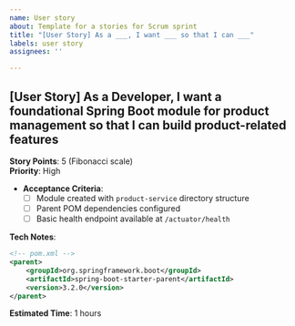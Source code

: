 ```yaml
---
name: User story
about: Template for a stories for Scrum sprint
title: "[User Story] As a ___, I want ___ so that I can ___"
labels: user story
assignees: ''

---
```


## [User Story] As a Developer, I want a foundational Spring Boot module for product management so that I can build product-related features

**Story Points**: 5 (Fibonacci scale)  
**Priority**: High  
- **Acceptance Criteria**:  
  - [ ] Module created with `product-service` directory structure  
  - [ ] Parent POM dependencies configured  
  - [ ] Basic health endpoint available at `/actuator/health` 

**Tech Notes**:
```xml
<!-- pom.xml -->
<parent>
    <groupId>org.springframework.boot</groupId>
    <artifactId>spring-boot-starter-parent</artifactId>
    <version>3.2.0</version>
</parent>
```
**Estimated Time**: 1 hours
